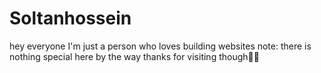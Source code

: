 # Soltanhossein
hey everyone I'm just a person who loves building websites
note: there is nothing special here by the way thanks for visiting though🤗🙌
